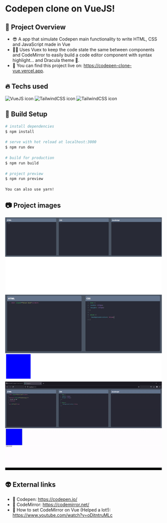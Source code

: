 # Codepen clone on VueJS!

## 👀 Project Overview

- 😎 A app that simulate Codepen main functionality to write HTML, CSS and JavaScript made in Vue
- 👨‍💻 Uses Vuex to keep the code state the same between components and CodeMirror to easily build a code editor component with syntax highlight... and Dracula theme 🦇.
- 🔗 You can find this project live on: https://codepen-clone-vue.vercel.app.

## 🔥 Techs used

<div style="
    display: inline-block
">
    <img src="https://cdn.jsdelivr.net/gh/devicons/devicon/icons/vuejs/vuejs-original.svg" height="40" width="40" alt="VueJS icon" />
    <img src="https://cdn.jsdelivr.net/gh/devicons/devicon/icons/tailwindcss/tailwindcss-plain.svg" height="40" width="40" alt="TailwindCSS icon" />
    <img src="https://codemirror.net/doc/logo.png" height="40" width="40" alt="TailwindCSS icon" />
</div>

## 🔧 Build Setup

```bash
# install dependencies
$ npm install

# serve with hot reload at localhost:3000
$ npm run dev

# build for production
$ npm run build

# project preview
$ npm run preview

You can also use yarn!
```

## 📷 Project images

<img src="./github/images/img1.png" alt="project image 1">
<img src="./github/images/img2.png" alt="project image 2">
<img src="./github/images/gif.gif" alt="project image 3">

## 👽 External links

- 🔗 Codepen: https://codepen.io/
- 🔗 CodeMirror: https://codemirror.net/
- 🔗 How to set CodeMirror on Vue (Helped a lot!): https://www.youtube.com/watch?v=oDitntruMLc